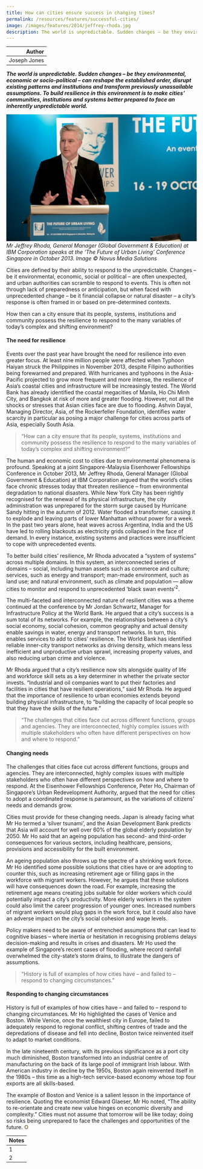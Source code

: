 ```yaml
---
title: How can cities ensure success in changing times?
permalink: /resources/features/successful-cities/
image: /images/features/2014/jeffrey-rhoda.jpg
description: The world is unpredictable. Sudden changes – be they environmental, economic or socio-political – can reshape the established order, disrupt existing patterns and institutions and transform previously unassailable assumptions. To build resilience in this environment is to make cities’ communities, institutions and systems better prepared to face an inherently unpredictable world.
---
```


| Author |
|---:|
| Joseph Jones |

***The world is unpredictable. Sudden changes – be they environmental, economic or socio-political – can reshape the established order, disrupt existing patterns and institutions and transform previously unassailable assumptions. To build resilience in this environment is to make cities’ communities, institutions and systems better prepared to face an inherently unpredictable world.***

![Mr Jeffrey Rhoda](/images/features/2014/jeffrey-rhoda.jpg/)*Mr Jeffrey Rhoda, General Manager (Global Government & Education) at IBM Corporation speaks at the ‘The Future of Urban Living’ Conference Singapore in October 2013. Image © Novus Media Solutions*

Cities are defined by their ability to respond to the unpredictable. Changes – be it environmental, economic, social or political – are often unexpected, and urban authorities can scramble to respond to events. This is often not through lack of preparedness or anticipation, but when faced with unprecedented change – be it financial collapse or natural disaster – a city’s response is often framed in or based on pre-determined contexts.

How then can a city ensure that its people, systems, institutions and community possess the resilience to respond to the many variables of today’s complex and shifting environment?

#### **The need for resilience**

Events over the past year have brought the need for resilience into even greater focus. At least nine million people were affected when Typhoon Haiyan struck the Philippines in November 2013, despite Filipino authorities being forewarned and prepared. With hurricanes and typhoons in the Asia-Pacific projected to grow more frequent and more intense, the resilience of Asia’s coastal cities and infrastructure will be increasingly tested. The World Bank has already identified the coastal megacities of Manila, Ho Chi Minh City, and Bangkok at risk of more and greater flooding. However, not all the shocks or stresses that Asian cities face are due to flooding. Ashvin Dayal, Managing Director, Asia, of the Rockerfeller Foundation, identifies water scarcity in particular as posing a major challenge for cities across parts of Asia, especially South Asia.

> “How can a city ensure that its people, systems, institutions and community possess the resilience to respond to the many variables of today’s complex and shifting environment?”

The human and economic cost to cities due to environmental phenomena is profound. Speaking at a joint Singapore-Malaysia Eisenhower Fellowships Conference in October 2013, Mr Jeffrey Rhoda, General Manager (Global Government & Education) at IBM Corporation argued that the world’s cities face chronic stresses today that threaten resilience – from environmental degradation to national disasters. While New York City has been rightly recognised for the renewal of its physical infrastructure, the city administration was unprepared for the storm surge caused by Hurricane Sandy hitting in the autumn of 2012. Water flooded a transformer, causing it to explode and leaving parts of lower Manhattan without power for a week. In the past two years alone, heat waves across Argentina, India and the US have led to rolling blackouts as electricity grids collapsed in the face of demand. In every instance, existing systems and practices were insufficient to cope with unprecedented events.

To better build cities’ resilience, Mr Rhoda advocated a “system of systems” across multiple domains. In this system, an interconnected series of domains – social, including human assets such as commerce and culture; services, such as energy and transport; man-made environment, such as land use; and natural environment, such as climate and population — allow cities to monitor and respond to unprecedented ‘black swan events’<sup>2</sup>.

The multi-faceted and interconnected nature of resilient cities was a theme continued at the conference by Mr Jordan Schwartz, Manager for Infrastructure Policy at the World Bank. He argued that a city’s success is a sum total of its networks. For example, the relationships between a city’s social economy, social cohesion, common geography and actual density enable savings in water, energy and transport networks. In turn, this enables services to add to cities’ resilience. The World Bank has identified reliable inner-city transport networks as driving density, which means less inefficient and unproductive urban sprawl, increasing property values, and also reducing urban crime and violence.

Mr Rhoda argued that a city’s resilience now sits alongside quality of life and workforce skill sets as a key determiner in whether the private sector invests. “Industrial and oil companies want to put their factories and facilities in cities that have resilient operations,” said Mr Rhoda. He argued that the importance of resilience to urban economies extends beyond building physical infrastructure, to “building the capacity of local people so that they have the skills of the future.”

> “The challenges that cities face cut across different functions, groups and agencies. They are interconnected, highly complex issues with multiple stakeholders who often have different perspectives on how and where to respond.”

#### **Changing needs**

The challenges that cities face cut across different functions, groups and agencies. They are interconnected, highly complex issues with multiple stakeholders who often have different perspectives on how and where to respond. At the Eisenhower Fellowships Conference, Peter Ho, Chairman of Singapore’s Urban Redevelopment Authority, argued that the need for cities to adopt a coordinated response is paramount, as the variations of citizens’ needs and demands grow.

Cities must provide for these changing needs. Japan is already facing what Mr Ho termed a ‘silver tsunami’, and the Asian Development Bank predicts that Asia will account for well over 60% of the global elderly population by 2050. Mr Ho said that an ageing population has second- and third-order consequences for various sectors, including healthcare, pensions, provisions and accessibility for the built environment.

An ageing population also throws up the spectre of a shrinking work force. Mr Ho identified some possible solutions that cities have or are adopting to counter this, such as increasing retirement age or filling gaps in the workforce with migrant workers. However, he argues that these solutions will have consequences down the road. For example, increasing the retirement age means creating jobs suitable for older workers which could potentially impact a city’s productivity. More elderly workers in the system could also limit the career progression of younger ones. Increased numbers of migrant workers would plug gaps in the work force, but it could also have an adverse impact on the city’s social cohesion and wage levels.

Policy makers need to be aware of entrenched assumptions that can lead to cognitive biases – where inertia or hesitation in recognising problems delays decision-making and results in crises and disasters. Mr Ho used the example of Singapore’s recent cases of flooding, where record rainfall overwhelmed the city-state’s storm drains, to illustrate the dangers of assumptions.

> “History is full of examples of how cities have – and failed to – respond to changing circumstances.”

#### **Responding to changing circumstances**

History is full of examples of how cities have – and failed to – respond to changing circumstances. Mr Ho highlighted the cases of Venice and Boston. While Venice, once the wealthiest city in Europe, failed to adequately respond to regional conflict, shifting centres of trade and the depredations of disease and fell into decline, Boston twice reinvented itself to adapt to market conditions.

In the late nineteenth century, with its previous significance as a port city much diminished, Boston transformed into an industrial centre of manufacturing on the back of its large pool of immigrant Irish labour. With American industry in decline by the 1950s, Boston again reinvented itself in the 1980s – this time as a high-tech service-based economy whose top four exports are all skills-based.

The example of Boston and Venice is a salient lesson in the importance of resilience. Quoting the economist Edward Glaeser, Mr Ho noted, “The ability to re-orientate and create new value hinges on economic diversity and complexity.” Cities must not assume that tomorrow will be like today; doing so risks being unprepared to face the challenges and opportunities of the future. **<font color="#967942">O</font>**

| Notes |
|:---|
| 1 | Singapore Eisenhower Fellowships (EF) Society and Eisenhower Fellows Association Malaysia co-organised a joint Singapore-Malaysia EF Conference from 16-19 October 2013 on ‘The Future of Urban Living’. |
| 2 | A black swan event is an event or occurrence that deviates beyond what is normally expected of a situation and that would be extremely difficult to predict. This term was popularised by Nassim Nicholas Taleb, a financial professor and former Wall Street trader. ([www.investopedia.com](http://www.investopedia.com)) |
